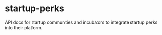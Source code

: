 # startup-perks
API docs for startup communities and incubators to integrate startup perks into their platform.
